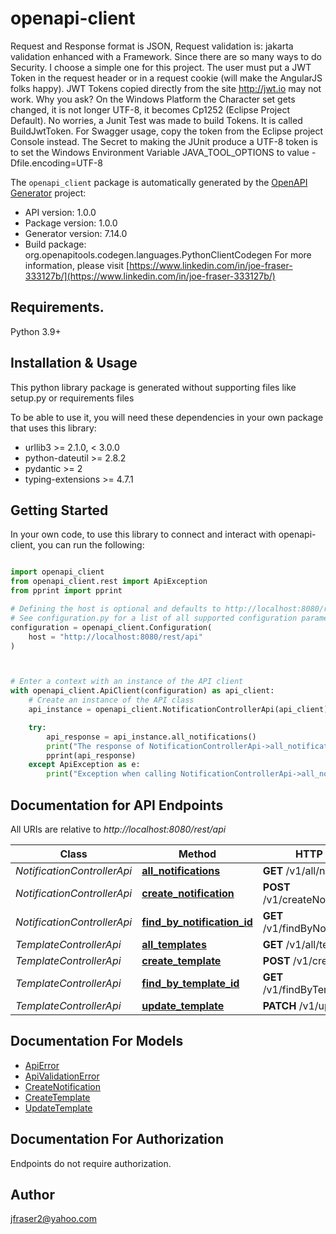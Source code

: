 # openapi-client
Request and Response format is JSON, Request validation is: jakarta validation enhanced with a Framework. Since there are so many ways to do Security. I choose a simple one for this project. The user must put a JWT Token in the request header or in a request cookie (will make the AngularJS folks happy). JWT Tokens copied directly from the site http://jwt.io may not work. Why you ask? On the Windows Platform the Character set gets changed, it is not longer UTF-8, it becomes Cp1252 (Eclipse Project Default). No worries, a Junit Test was made to build Tokens. It is called BuildJwtToken. For Swagger usage, copy the token from the Eclipse project Console instead. The Secret to making the JUnit produce a UTF-8 token is to set the Windows Environment Variable JAVA_TOOL_OPTIONS to value -Dfile.encoding=UTF-8

The `openapi_client` package is automatically generated by the [OpenAPI Generator](https://openapi-generator.tech) project:

- API version: 1.0.0
- Package version: 1.0.0
- Generator version: 7.14.0
- Build package: org.openapitools.codegen.languages.PythonClientCodegen
For more information, please visit [https://www.linkedin.com/in/joe-fraser-333127b/](https://www.linkedin.com/in/joe-fraser-333127b/)

## Requirements.

Python 3.9+

## Installation & Usage

This python library package is generated without supporting files like setup.py or requirements files

To be able to use it, you will need these dependencies in your own package that uses this library:

* urllib3 >= 2.1.0, < 3.0.0
* python-dateutil >= 2.8.2
* pydantic >= 2
* typing-extensions >= 4.7.1

## Getting Started

In your own code, to use this library to connect and interact with openapi-client,
you can run the following:

```python

import openapi_client
from openapi_client.rest import ApiException
from pprint import pprint

# Defining the host is optional and defaults to http://localhost:8080/rest/api
# See configuration.py for a list of all supported configuration parameters.
configuration = openapi_client.Configuration(
    host = "http://localhost:8080/rest/api"
)



# Enter a context with an instance of the API client
with openapi_client.ApiClient(configuration) as api_client:
    # Create an instance of the API class
    api_instance = openapi_client.NotificationControllerApi(api_client)

    try:
        api_response = api_instance.all_notifications()
        print("The response of NotificationControllerApi->all_notifications:\n")
        pprint(api_response)
    except ApiException as e:
        print("Exception when calling NotificationControllerApi->all_notifications: %s\n" % e)

```

## Documentation for API Endpoints

All URIs are relative to *http://localhost:8080/rest/api*

Class | Method | HTTP request | Description
------------ | ------------- | ------------- | -------------
*NotificationControllerApi* | [**all_notifications**](openapi_client/docs/NotificationControllerApi.md#all_notifications) | **GET** /v1/all/notifications | 
*NotificationControllerApi* | [**create_notification**](openapi_client/docs/NotificationControllerApi.md#create_notification) | **POST** /v1/createNotification | 
*NotificationControllerApi* | [**find_by_notification_id**](openapi_client/docs/NotificationControllerApi.md#find_by_notification_id) | **GET** /v1/findByNotificationId/{id} | 
*TemplateControllerApi* | [**all_templates**](openapi_client/docs/TemplateControllerApi.md#all_templates) | **GET** /v1/all/templates | 
*TemplateControllerApi* | [**create_template**](openapi_client/docs/TemplateControllerApi.md#create_template) | **POST** /v1/createTemplate | 
*TemplateControllerApi* | [**find_by_template_id**](openapi_client/docs/TemplateControllerApi.md#find_by_template_id) | **GET** /v1/findByTemplateId/{id} | 
*TemplateControllerApi* | [**update_template**](openapi_client/docs/TemplateControllerApi.md#update_template) | **PATCH** /v1/updateTemplate | 


## Documentation For Models

 - [ApiError](openapi_client/docs/ApiError.md)
 - [ApiValidationError](openapi_client/docs/ApiValidationError.md)
 - [CreateNotification](openapi_client/docs/CreateNotification.md)
 - [CreateTemplate](openapi_client/docs/CreateTemplate.md)
 - [UpdateTemplate](openapi_client/docs/UpdateTemplate.md)


<a id="documentation-for-authorization"></a>
## Documentation For Authorization

Endpoints do not require authorization.


## Author

jfraser2@yahoo.com


